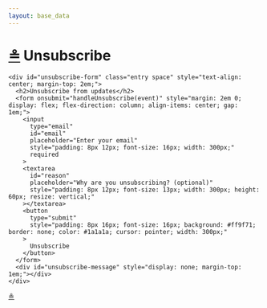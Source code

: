 ```yaml
---
layout: base_data
---
```

<div class="container">
  <div class="entry">
    <h1><a href="/">≗</a> Unsubscribe</h1>
    
    <div id="unsubscribe-form" class="entry space" style="text-align: center; margin-top: 2em;">
      <h2>Unsubscribe from updates</h2>
      <form onsubmit="handleUnsubscribe(event)" style="margin: 2em 0; display: flex; flex-direction: column; align-items: center; gap: 1em;">
        <input 
          type="email" 
          id="email" 
          placeholder="Enter your email"
          style="padding: 8px 12px; font-size: 16px; width: 300px;"
          required
        >
        <textarea
          id="reason"
          placeholder="Why are you unsubscribing? (optional)" 
          style="padding: 8px 12px; font-size: 13px; width: 300px; height: 60px; resize: vertical;"
        ></textarea>
        <button 
          type="submit"
          style="padding: 8px 16px; font-size: 16px; background: #ff9f71; border: none; color: #1a1a1a; cursor: pointer; width: 300px;"
        >
          Unsubscribe
        </button>
      </form>
      <div id="unsubscribe-message" style="display: none; margin-top: 1em;"></div>
    </div>
  </div>

  <script>
    async function handleUnsubscribe(e) {
      e.preventDefault();
      
      const emailInput = document.getElementById('email');
      const reasonInput = document.getElementById('reason');
      const messageDiv = document.getElementById('unsubscribe-message');
      const email = emailInput.value.trim();
      const reason = reasonInput.value.trim();

      // Basic email validation
      const emailRegex = /^[^\s@]+@[^\s@]+\.[^\s@]+$/;
      if (!emailRegex.test(email)) {
        messageDiv.style.display = 'block';
        messageDiv.style.color = '#ff4444';
        messageDiv.textContent = 'Please enter a valid email address';
        return;
      }

      try {
        const response = await fetch('https://api.tinybird.co/v0/events?name=subscriptions', {
          method: 'POST',
          headers: {
            'Authorization': 'Bearer p.eyJ1IjogIjM5ZjBiNjdiLThjODQtNDU2Zi1iZTdmLWQ4MDhmMzhjN2YxMCIsICJpZCI6ICJiOTZlZDAyMi0wYmY2LTRhNTktYjZkYi05YzJhOWMyZGJiYTUiLCAiaG9zdCI6ICJldV9zaGFyZWQifQ.zmMJvSsUPvSZ5LBezK7cTc2A6TXBsg701nyXVprtWBk',
            'Content-Type': 'application/json'
          },
          body: JSON.stringify({
            email: email,
            reason: reason,
            timestamp: new Date().toISOString(),
            unsubscribe: 1,
            source: window.location.href
          })
        });

        if (response.ok) {
          messageDiv.style.display = 'block';
          messageDiv.style.color = '#4CAF50';
          messageDiv.textContent = "You have been unsubscribed, it's sad yo see you leave.";
          emailInput.value = '';
          reasonInput.value = '';
        } else {
          throw new Error('Unsubscription failed, contact me so I sort this out.');
        }
      } catch (error) {
        messageDiv.style.display = 'block';
        messageDiv.style.color = '#ff4444';
        messageDiv.textContent = 'Something went wrong. Please try again later.';
      }
    }
  </script>

  <div class="entry more close"><a href="/">≗</a></div>
</div>